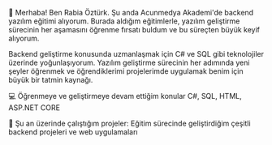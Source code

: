 👋 Merhaba! Ben Rabia Öztürk. Şu anda Acunmedya Akademi'de backend yazılım eğitimi alıyorum. Burada aldığım eğitimlerle, yazılım geliştirme sürecinin her aşamasını öğrenme fırsatı buldum ve bu süreçten büyük keyif alıyorum.

Backend geliştirme konusunda uzmanlaşmak için C# ve SQL gibi teknolojiler üzerinde yoğunlaşıyorum. Yazılım geliştirme sürecinin her adımında yeni şeyler öğrenmek ve öğrendiklerimi projelerimde uygulamak benim için büyük bir tatmin kaynağı.

💻 Öğrenmeye ve geliştirmeye devam ettiğim konular
C#,
SQL,
HTML,
ASP.NET CORE

🔭 Şu an üzerinde çalıştığım projeler:
Eğitim sürecinde geliştirdiğim çeşitli backend projeleri ve web uygulamaları

